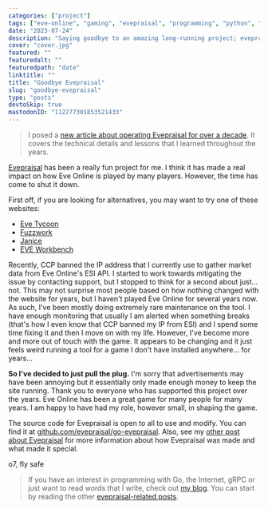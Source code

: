 ```yaml
---
categories: ["project"]
tags: ["eve-online", "gaming", "evepraisal", "programming", "python", "golang", "postgresql"]
date: "2023-07-24"
description: "Saying goodbye to an amazing long-running project; evepraisal price checking utility for the MMORPG game Eve Online"
cover: "cover.jpg"
featured: ""
featuredalt: ""
featuredpath: "date"
linktitle: ""
title: "Goodbye Evepraisal"
slug: "goodbye-evepraisal"
type: "posts"
devtoSkip: true
mastodonID: "112277301853521433"
---
```


> I posed a [new article about operating Evepraisal for over a decade](/posts/lessons-from-a-decades-long-project/). It covers the technical details and lessons that I learned throughout the years.

[Evepraisal](/posts/evepraisal.com/) has been a really fun project for me. I think it has made a real impact on how Eve Online is played by many players. However, the time has come to shut it down.

First off, if you are looking for alternatives, you may want to try one of these websites:

- [Eve Tycoon](https://evetycoon.com/appraisal)
- [Fuzzwork](https://market.fuzzwork.co.uk/appraisal/)
- [Janice](https://janice.e-351.com/)
- [EVE Workbench](https://www.eveworkbench.com/tools/appraisal)

Recently, CCP banned the IP address that I currently use to gather market data from Eve Online's ESI API. I started to work towards mitigating the issue by contacting support, but I stopped to think for a second about just... not. This may not surprise most people based on how nothing changed with the website for years, but I haven't played Eve Online for several years now. As such, I've been mostly doing extremely rare maintenance on the tool. I have enough monitoring that usually I am alerted when something breaks (that's how I even know that CCP banned my IP from ESI) and I spend some time fixing it and then I move on with my life. However, I've become more and more out of touch with the game. It appears to be changing and it just feels weird running a tool for a game I don't have installed anywhere... for years...

**So I've decided to just pull the plug.** I'm sorry that advertisements may have been annoying but it essentially only made enough money to keep the site running. Thank you to everyone who has supported this project over the years. Eve Online has been a great game for many people for many years. I am happy to have had my role, however small, in shaping the game.

The source code for Evepraisal is open to all to use and modify. You can find it at [github.com/evepraisal/go-evepraisal](https://github.com/evepraisal/go-evepraisal). Also, see my [other post about Evepraisal](/posts/evepraisal.com/) for more information about how Evepraisal was made and what made it special.

o7, fly safe

> If you have an interest in programming with Go, the Internet, gRPC or just want to read words that I write, check out [my blog](/). You can start by reading the other [evepraisal-related posts](/tags/evepraisal/).
